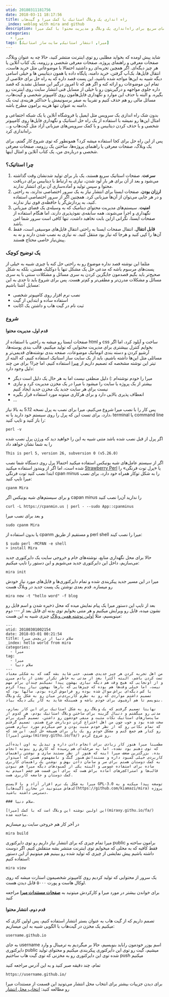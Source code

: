 ```yaml
---
utid: 20180311181756
date: 2018-03-11 18:17:56
title: راه اندازی یک وبلاگ استاتیک با کمک میرا و گیت‌هاب
_index: weblog with mira and github
description: آشنایی با سایت‌های استاتیک و یک راهنمای سریع برای راه‌اندازی یک وبلاگ و مدیریت محتوا با کمک میرا
categories:
  - میرا
tags: [میرا, انتشار استاتیک, سایت ساز استاتیک]
---
```


شاید پیش اومده که بخواید مطلبی رو توی اینترنت منتشر کنید، حالا چه به عنوان وبلاگ، صفحات معرفی و راهنمای پروژه، صفحات معرفی شخصی و رزومه، یک کتاب آنلاین یا هر چیز دیگه‌ای. اگر همچین تجربه‌ای رو داشتید احتمالا با موضوعاتی مثل خرید هاست، انتقال فایل‌ها، بک‌آپ گرفتن، خرید دامنه، پایگاه داده یا همون دیتابیس ها و خیلی اسامی دیگه شبیه به این‌ها مواجه شده باشید، این پست قصد داره که یه راه حل برای خلاصی از تمام این موضوعات رو ارائه کنه و اگر هم که تا امروز درگیر این مسایل نشدید که قصد داره جلوی مواجهه و درگیریتون رو با خیلی از مسایل فنی انتشار سایت روی اینترنت رو بگیره. و البته با حذف این موارد و نگهداری فایل‌هامون روی کامپیوتر شخصی و گیت‌هاب، مسائل مالی رو هم حذف کنیم و تقریبا به صفر برسونیمش یا حداکثر هزینه‌ی ثبت یک دامنه به عنوان تنها هزینه‌ برامون مطرح باشه.

بدون شک راه اندازی یک سرویس مثل ایمیل یا فروشگاه آنلاین یا یک شبکه اجتماعی و امثال این‌ها رو نمیشه با استفاده از یک راه حل استاتیک و نگهداری فایل‌ها روی کامپیوتر شخصی و با حذف کردن دیتابیس و با کمک سرویس‌های میزبانی آزاد مثل گیت‌هاب و... راه‌اندازی کرد.

پس از این راه حل برای کجا استفاده میشه کرد؟ همونطور که توی شروع کار گفتم، برای یک وبلاگ، صفحات معرفی یا راهنمای پروژه‌ها، ساختن یک رزومه، صفحات معرفی شخصی و درباره‌ی من، یک کتاب آنلاین و امثال اینها.

### چرا استاتیک؟

1. **سرعت**. صفحات استاتیک سریع هستند، یک بار برای تولید شدنشان وقت گذاشته می‌شود و بعد از آن برای هر بار لود شدن، نیازی به ارتباط با دیتابیس برای دریافت محتوا و سپس تولید و آماده‌سازی آن برای انتشار ندارند.
2. **ارزان بودن**. صفحات ایستا برای انتشار نیاز به یک سرور اختصاصی ندارند، به راحتی و در هر جایی می‌توان از آن‌ها میزبانی کرد. همچنین اگر از سرور اختصاصی استفاده کنید، به پردازش‌گر یا حافظه‌ی قوی نیاز ندارند.
3. **امنیت**. سیستم‌های مدیریت محتوای دینامیک که به وسیله‌ی یک فضای میزبانی نگهداری و اجرا می‌شوند، همه سابقه‌ی نفوذپذیری دارند، اما هنگام استفاده از صفحات ایستا، نگرانی ازاین بابت نخاهید داشت، تنها کافی است سرور شما امن باشد.
4. **قابل انتقال**. انتقال صفحات ایستا به راحتی انتقال فایل‌های موسیقی است، فقط آن‌ها را کپی کنید و هرجا که نیاز بود منتقل کنید. نه نیازی به نصب شدن دارند و نه به پیش‌نیاز خاصی محتاج هستند.

### یک توضیح کوچک

مثلما این نوشته قصد نداره موضوع رو به راحتی حل کنه یا چیزی شبیه به خیلی از پست‌های مرسوم باشه که مدعی حل یک مشکل تنها با دوکلیک هستن، بلکه به شکل صحیح‌تر باید بگیم قصدمون جایگزین کردن یه سری مسائل و مشکلات سنتی با یه سری مسائل و مشکلات مدرن‌تر و مطقی‌تر و کم‌تر هست. پس برای شروع باید تا حدی به این مسایل آشنا باشیم:

- نصب نرم افزار روی کامپیوتر شخصی
- استفاده ساده و ابتدایی از گیت
- ثبت نام در گیت هاب و داشتن یک اکانت

### شروع

#### قدم اول، مدیریت محتوا

صفحات ایستا رو میشه به راحتی با استفاده از html و css ساخت و آپلود کرد، اما اگر بخوایم کنترل بییشتری برای مدیریت محتوایی که تولید میکنیم، قالب بندی پوسته‌ها، آرشیو کردن و دسته بندی اتوماتیک موضوعات، صفحه بندی نوشته‌های قدیمی‌تر و مسائلی مثل این‌ها داشته باشیم، باید از یک سایت ساز استاتیک استفاده کنیم، که البته از تیتر این نوشته مشخصه که تصمیم داریم از [میرا][mira] استفاده کنیم، اما چرا؟ برای من چند دلیل وجود دارد:

- میرا را خودم نوشته‌ام :) دلیل منطقی نیست اما به هر حال یک دلیل است دیگر
- بیشتر از یک پروژه یا سایت را میشود با میرا در یک مخزن مدیریت کرد و نیازی نیست برای هر سایت جدید یک مخزن جدید ایجاد کنیم
- انعطاف پذیری بالایی دارد و برای هرکاری میتونه مورد استفاده قرار بگیره
- ...

پس کار را با نصب میرا شروع می‌کنیم، میرا برای نصب به پرل نسخه 5.12 به بالا نیاز دارد، برای تست این که پرل را روی سیستم خود دارید یا نه، terminal یا command line را باز کنید و تایپ کنید: 

	perl -v

اگر پرل از قبل نصب شده باشد متنی شبیه به این را خواهید دید که ورژن پرل نصب شده را به شما نشان خواهد داد

	This is perl 5, version 26, subversion 0 (v5.26.0)

اگر از سیستم عامل‌های شبه یونیکس استفاده میکنید احتمالا پرل روی دستگاه شما نصب شده است، اما اگر از ویندوز استفاده میکنید [Strawberry Perl](http://strawberryperl.com/) یا «پرل توت فرنگی» را ابتدا نصب کنید 
توت فرنگی cpan minus را به شکل توکار همراه خود دارد، برای نصب میرا تایپ کنید:

	cpanm Mira

و برای سیستم‌های شبه یونیکس اگر capan minus را ندارید آن‌را نصب کنید

	curl -L https://cpanmin.us | perl - --sudo App::cpanminus

و بعد برای نصب میرا

	sudo cpanm Mira

یا بدون استفاده از cpanm و مستقیم از طریق perl shell میرا را نصب کیند:

	$ sudo perl -MCPAN -e shell
	> install Mira

حالا برای محل نگهداری منابع، نوشته‌های خام و خروجی سایت یک دایرکتوری جدید می‌سازیم، داخل این دایرکتوری جدید می‌شویم و این دستور را تایپ میکنیم:

	mira init
میرا در این مسیر جدید پیکربندی شده و تمام دایرکتوری‌ها و فایل‌های مورد نیاز خودش رو میسازه. قدم بعدی نوشتن یک پست جدید در وبلاگ هست

	mira new -t "hello word" -f blog

بعد از تایپ این دستور میرا یک پیام نمایش میده که محل ذخیره شدن و اسم فایل رو نشون میده، فایل رو ویرایش میکنیم و هر متنی بخوایم توی بدنه ای فایل بعد از --- دوم مینویسیم، مثلا [اولین نوشته همین وبلاگ](/2018/01/hello-world-from-mira/) چیزی شبیه به این هست:

```
---
utid: 20180301002154
date: 2018-03-01 00:21:54
title: سلام دنیا از دریچه‌ی میرا
_index: hello world from mira
categories:
  - میرا
tag:
  - میرا
  - سلام دنیا
---
من اهل تجربه کردن هر چیز جدیدی هستم، حتی شاید بشه گفت که به شکلی معتاد تست کردن باشم، البته اکثرا بعد از مدتی به خاطر تکرار نشدن از یادم میرن و از اونجایی که هیچ وقت هم دیگه نیازی بهشون پیدا نمیکنم چندان برام مهم نیست، اما خیلی وقت‌ها هم بوده که چیزهایی که بارها بهشون نیاز پیدا کردم یا کس دیگه‌ای براش سوال شده بوده رو فراموش کرده بودم. سالها بود که تصمیم داشتم مواردی که رو به نظرم کاربردی‌تر میان رو به شکل یک وبلاگ بنویسم تا هم آرشیوی برای خودم باشه و همینکه شاید به کار یکی دیگه بیاد.

نهایتا تصمیم گرفتم که یک وبلاگ رو به شکل استاتیک برای این کار بسازم، مدتی رو میگشتم و دنبال گزینه برای ساختن وبلاگ استاتیک بودم، هر کدوم از سایت‌سازهای استاتیک نکات مثبت و منفی خودشون رو داشتن، تصمیم گیری برام سخت شده بود و خوب چون من اهل اختراع کردن دوباره‌ی چرخ هستم، تصمیم گرفتم که تمام نکاتی رو که از نظر خودم مثبت بودن و حس میکردم مورد نیازم هستن رو کنار هم جمع کنم و مشکل خودم رو یک بار برای همیشه حل کنم، این شد که نوشتن [میرا](miraxy.githu.io/fa/) رو شروع کردم.

مطمینا میرا هنوز کار زیادی برای انجام دادن داره و تبدیل به اون ایده‌آلی که توی ذهنم بود نشده، اما به مرحله‌ای هم رسیده که کارش رو بتونه انجام بده. بزرگترین ضعف میرا اینه که هنوز از نظر مستند سازی و نوشتن راهنمای کاربردی خیلی کمبود داره و مستنداتش هنوز گنگ و نامفهموم هستن که امیدوار به کمک دوستان هستم برای سر و سامان دادن بهش و نوشتن یک راهنمای کاربری ساده برای استفاده عمومی و البته یکی از کمبودهای دیگه میرا هم نبودن قالب‌ها و استراکچرهای آماده براش هست که برای این قسمت هم چشم امیدم به کمک دوستان و جامعه کاربری هست.

میرا به شکل یک نرم افزار آزاد و با لایسنس GPL-3.0 توسعه پیدا میکنه و به کدهاش میتونید در مخازن [گیت‌هاب](https://github.com/kiamazi/mira) پروژه دسترسی داشته باشید.

### سلام دنیا.

این اولین نوشته این وبلاگ است که با کمک [میرا](miraxy.githu.io/fa/) ساخته شده.
```

در آخر کار هم خروجی سایت رو میسازیم

	mira build

میرا تمام چیزی که برای انتشار نیاز داریم رو توی دایرکتوری public برامون ساخته و فقط کافیه که به محلی که میخوایم توی اینترنت منتشر بشه منتقلش کنیم. اگر دوست داشته باشیم پیش نمایشی از چیزی که تولید شده رو ببینیم هم میتونیم از این دستور استفاده کنیم:

	mira view

یک سرور از محتوایی که تولید کردیم روی کامپیوتر شخصیمون استارت میشه که روی لوکال هاست و پورت ۵۰۰۰ قابل دیدن هست.

برای خواندن بیشتر در مورد میرا و کارکردش میتونید به **[صفحات مستندات میرا](https://miraxy.github.io/doc-fa/)** مراجعه کنید

#### قدم دوم، انتشار محتوا

تصمم داریم که از گیت هاب به عنوان بستر انتشار استفاده کنیم، پس اولین کاری که میکنیم یک مخزن در گیت‌هاب با الگویی شبیه به این میسازیم:

	username.github.io

به جای username اسم یوزر خودمون راباید بنویسیم، حالا بر میگردیم به ترمینال و وارد دایرکتوری public میشیم، گیت رو توی این دایرکتوری پیکربندی میکنیم و محتوای تولید شده توی این دایرکتوری رو به مخزنی که توی گیت هاب ساختیم push میکنیم

تمام، چند دقیقه صبر کنید و به این آدرس مراجعه کنید

	https://username.github.io/

برای دیدن جزییات بیشتر برای انتخاب محل انتشار می‌تونید این قسمت از مستندات میرا رو مطالعه کنید: [انتخاب محل انتشار](https://miraxy.github.io/start-fa/#%D8%A7%D9%86%D8%AA%D8%AE%D8%A7%D8%A8%20%D9%85%D8%AD%D9%84%20%D8%A7%D9%86%D8%AA%D8%B4%D8%A7%D8%B1)

[mira]: https://miraxy.githu.io/fa
